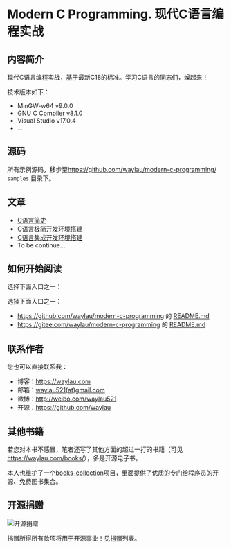 # Modern C Programming. 现代C语言编程实战

## 内容简介


现代C语言编程实战，基于最新C18的标准。学习C语言的同志们，燥起来！

技术版本如下：

* MinGW-w64 v9.0.0
* GNU C Compiler v8.1.0
* Visual Studio v17.0.4
* ...

## 源码

所有示例源码，移步至<https://github.com/waylau/modern-c-programming/>  `samples` 目录下。



## 文章

* [C语言简史](https://developer.huawei.com/consumer/cn/blog/topic/03752317080820057)
* [C语言极简开发环境搭建
](https://developer.huawei.com/consumer/cn/blog/topic/03752318169790058)
* [C语言集成开发环境搭建](https://developer.huawei.com/consumer/cn/blog/topic/03752318886420059)
* To be continue...

## 如何开始阅读

选择下面入口之一：

选择下面入口之一：

* <https://github.com/waylau/modern-c-programming> 的 [README.md](https://github.com/waylau/modern-c-programming/blob/master/README.md)
* <https://gitee.com/waylau/modern-c-programming> 的 [README.md](https://gitee.com/waylau/modern-c-programming/blob/master/README.md)

 
## 联系作者

您也可以直接联系我：

* 博客：https://waylau.com
* 邮箱：[waylau521(at)gmail.com](mailto:waylau521@gmail.com)
* 微博：http://weibo.com/waylau521
* 开源：https://github.com/waylau

## 其他书籍

若您对本书不感冒，笔者还写了其他方面的超过一打的书籍（可见<https://waylau.com/books/>），多是开源电子书。

本人也维护了一个[books-collection](https://github.com/waylau/books-collection)项目，里面提供了优质的专门给程序员的开源、免费图书集合。

## 开源捐赠



![开源捐赠](https://waylau.com/images/showmethemoney-sm.jpg)

捐赠所得所有款项将用于开源事业！见[捐赠](https://waylau.com/donate)列表。